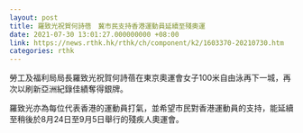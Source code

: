 ```yaml
---
layout: post
title: 羅致光祝賀何詩蓓　冀市民支持香港運動員延續至殘奧運
date: 2021-07-30 13:01:27.000000000 +08:00
link: https://news.rthk.hk/rthk/ch/component/k2/1603370-20210730.htm
categories: rthk
---
```


勞工及福利局局長羅致光祝賀何詩蓓在東京奧運會女子100米自由泳再下一城，再次以刷新亞洲紀錄佳績奪得銀牌。

羅致光亦為每位代表香港的運動員打氣，並希望市民對香港運動員的支持，能延續至稍後於8月24日至9月5日舉行的殘疾人奧運會。

